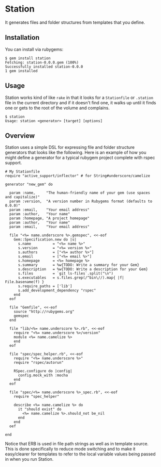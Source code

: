 Station
=======

It generates files and folder structures from templates that you define.

Installation
------------

You can install via rubygems:

    $ gem install station
    Fetching: station-0.0.0.gem (100%)
    Successfully installed station-0.0.0
    1 gem installed

Usage
-----

Station works kind of like `rake` in that it looks for a `Stationfile` or
`.station` file in the current directory and if it doesn't find one, it walks up
until it finds one or gets to the root of the volume and complains.

    $ station
    Usage: station <generator> [target] [options]


Overview
--------

Station uses a simple DSL for expressing file and folder structure generators
that looks like the following.  Here is an example of how you might define a
generator for a typical rubygem project complete with rspec support.

    # My Stationfile
    require "active_support/inflector" # for String#underscore/camelize

    generator "new_gem" do

      param :name,     "The human-friendly name of your gem (use spaces and capitalize)"
      param :version,  "A version number in Rubygems format (defaults to 0.0.0)"
      param :email,    "Your email address"
      param :author,   "Your name"
      param :homepage, "A project homepage"
      param :author,   "Your name"
      param :email,    "Your email address"

      file "<%= name.underscore %>.gemspec", <<-eof
        Gem::Specification.new do |s|
          s.name          = "<%= name %>"
          s.version       = "<%= version %>"
          s.authors       = ["<%= author %>"]
          s.email         = ["<%= email %>"]
          s.homepage      = <%= homepage %>
          s.summary       = %w{TODO: Write a summary for your Gem}
          s.description   = %w{TODO: Write a description for your Gem}
          s.files         = `git ls-files`.split("\n")
          s.executables   = s.files.grep(/^bin\//).map{ |f| File.basename(f) }
          s.require_paths = ['lib']
          s.add_development_dependency "rspec"
        end
      eof

      file "Gemfile", <<-eof
        source "http://rubygems.org"
        gemspec
      end

      file "lib/<%= name.underscore %>.rb", <<-eof
        require "<%= name.underscore %>/version"
        module <%= name.camelize %>
        end
      eof

      file "spec/spec_helper.rb", <<-eof
        require "<%= name.underscore %>"
        require "rspec/autorun"

        RSpec.configure do |config|
          config.mock_with :mocha
        end
      eof

      file "spec/<%= name.underscore %>_spec.rb", <<-eof
        require "spec_helper"

        describe <%= name.camelize %> do
          it "should exist" do
            <%= name.camelize %>.should_not be_nil
          end
        end
      oef

    end

Notice that ERB is used in file path strings as well as in template source.
This is done specifically to reduce mode switching and to make it easy/clearer
for templates to refer to the local variable values being passed in when you run
Station.
